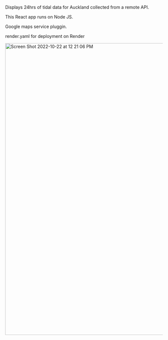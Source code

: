 Displays 24hrs of tidal data for Auckland collected from a remote API.

This React app runs on Node JS.

Google maps service pluggin.

render.yaml for deployment on Render

<img width="935" alt="Screen Shot 2022-10-22 at 12 21 06 PM" src="https://user-images.githubusercontent.com/27617096/197304271-45fb6d46-c220-4836-ad04-e62103e5babc.png">

